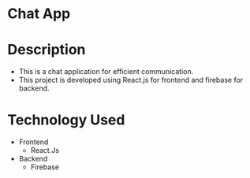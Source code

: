 # Chat App

# Description
- This is a chat application for efficient communication.
- This project is developed using React.js for frontend and firebase for backend.

# Technology Used
- Frontend
  - React.Js
- Backend
  - Firebase
